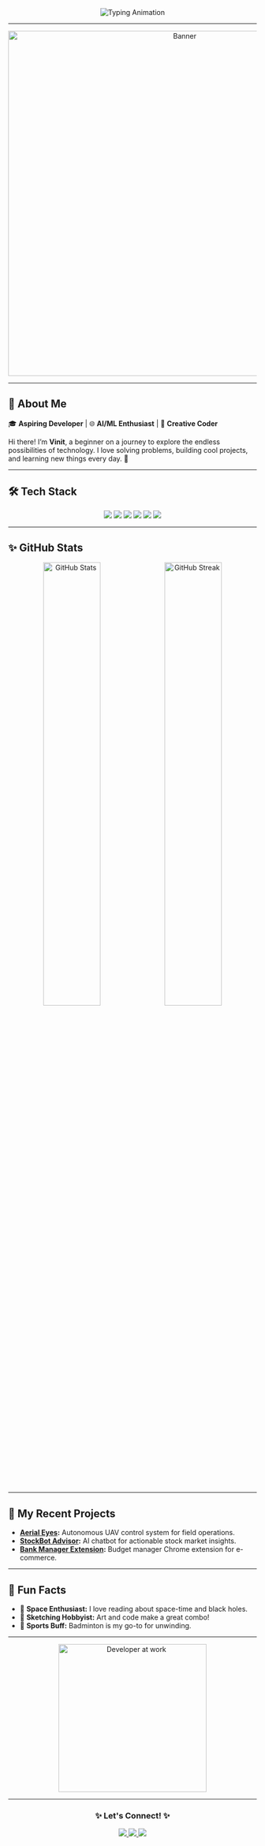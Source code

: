 <div align="center">
  <img src="https://readme-typing-svg.demolab.com?font=Fira+Code&size=24&duration=4000&pause=500&color=F75990&center=true&vCenter=true&width=500&height=60&lines=Hello,+World!+🌏;I'm+Vinit+Lathiwala+👨‍💻;An+Aspiring+AI+and+ML+Developer+🤖;Let's+Build+Something+Amazing!+✨" alt="Typing Animation" />
</div>

---

<div align="center">
  <img src="https://user-images.githubusercontent.com/76872833/257282962-18a0e2e3-227d-490c-b4c6-1b795b2928f4.gif" alt="Banner" width="700px" />
</div>

---

## 🌟 About Me  

🎓 **Aspiring Developer** | 🌐 **AI/ML Enthusiast** | 🎨 **Creative Coder**  

Hi there! I’m **Vinit**, a beginner on a journey to explore the endless possibilities of technology. I love solving problems, building cool projects, and learning new things every day. 🚀  

---

## 🛠️ Tech Stack  

<div align="center">
  <img src="https://img.shields.io/badge/Python-3776AB?style=for-the-badge&logo=python&logoColor=white" />
  <img src="https://img.shields.io/badge/JavaScript-F7DF1E?style=for-the-badge&logo=javascript&logoColor=black" />
  <img src="https://img.shields.io/badge/HTML-E34F26?style=for-the-badge&logo=html5&logoColor=white" />
  <img src="https://img.shields.io/badge/CSS-1572B6?style=for-the-badge&logo=css3&logoColor=white" />
  <img src="https://img.shields.io/badge/Flask-000000?style=for-the-badge&logo=flask&logoColor=white" />
  <img src="https://img.shields.io/badge/TensorFlow-FF6F00?style=for-the-badge&logo=tensorflow&logoColor=white" />
</div>

---

## ✨ GitHub Stats  

<div align="center">
  <img src="https://github-readme-stats.vercel.app/api?username=VinitLathiwala&show_icons=true&theme=radical" alt="GitHub Stats" width="48%" />
  <img src="https://streak-stats.demolab.com?user=VinitLathiwala&theme=radical" alt="GitHub Streak" width="48%" />
</div>

---

## 🎨 My Recent Projects  

- **[Aerial Eyes](https://github.com/VinitLathiwala/Aerial-Eyes):** Autonomous UAV control system for field operations.  
- **[StockBot Advisor](https://github.com/VinitLathiwala/StockBot-Advisor):** AI chatbot for actionable stock market insights.  
- **[Bank Manager Extension](https://github.com/VinitLathiwala/Bank-Manager-Extension):** Budget manager Chrome extension for e-commerce.  

---

## 🌱 Fun Facts  

- 🌌 **Space Enthusiast:** I love reading about space-time and black holes.  
- 🎨 **Sketching Hobbyist:** Art and code make a great combo!  
- 🏸 **Sports Buff:** Badminton is my go-to for unwinding.  

---

<div align="center">
  <img src="https://media.giphy.com/media/836HiJc7pgzy8iNXCn/giphy.gif" width="300px" alt="Developer at work" />
</div>

---

<div align="center">
  <h3>✨ Let's Connect! ✨</h3>
  <a href="mailto:vinit.lathiwala@example.com">
    <img src="https://img.shields.io/badge/Email-D14836?style=for-the-badge&logo=gmail&logoColor=white" />
  </a>
  <a href="https://www.linkedin.com/in/vinit-lathiwala/">
    <img src="https://img.shields.io/badge/LinkedIn-0077B5?style=for-the-badge&logo=linkedin&logoColor=white" />
  </a>
  <a href="https://vinitlathiwala.dev">
    <img src="https://img.shields.io/badge/Portfolio-24292E?style=for-the-badge&logo=githubpages&logoColor=white" />
  </a>
</div>
